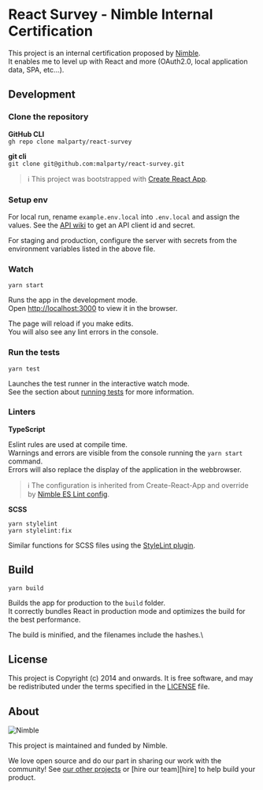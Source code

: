 # React Survey - Nimble Internal Certification

This project is an internal certification proposed by [Nimble](https://nimblehq.co/).\
It enables me to level up with React and more (OAuth2.0, local application data, SPA, etc...).

## Development

### Clone the repository

**GitHub CLI**\
`gh repo clone malparty/react-survey`

**git cli**\
`git clone git@github.com:malparty/react-survey.git`

> ℹ️ This project was bootstrapped with [Create React App](https://github.com/facebook/create-react-app).

### Setup env

For local run, rename `example.env.local` into `.env.local` and assign the values.
See the [API wiki](https://github.com/nimblehq/nimble-survey-web/wiki) to get an API client id and secret.

For staging and production, configure the server with secrets from the environment variables listed in the above file.

### Watch

```shell
yarn start
```

Runs the app in the development mode.\
Open [http://localhost:3000](http://localhost:3000) to view it in the browser.

The page will reload if you make edits.\
You will also see any lint errors in the console.

### Run the tests

```shell
yarn test
```

Launches the test runner in the interactive watch mode.\
See the section about [running tests](https://facebook.github.io/create-react-app/docs/running-tests) for more information.

### Linters

**TypeScript**

Eslint rules are used at compile time.\
Warnings and errors are visible from the console running the `yarn start` command.\
Errors will also replace the display of the application in the webbrowser.

> ℹ️ The configuration is inherited from Create-React-App and override by [Nimble ES Lint config](https://www.npmjs.com/package/@nimblehq/eslint-config-nimble).

**SCSS**

```shell
yarn stylelint
yarn stylelint:fix
```

Similar functions for SCSS files using the [StyleLint plugin](https://stylelint.io/).

## Build

```shell
yarn build
```

Builds the app for production to the `build` folder.\
It correctly bundles React in production mode and optimizes the build for the best performance.

The build is minified, and the filenames include the hashes.\

## License

This project is Copyright (c) 2014 and onwards. It is free software,
and may be redistributed under the terms specified in the [LICENSE] file.

[LICENSE]: /LICENSE

## About

![Nimble](https://assets.nimblehq.co/logo/dark/logo-dark-text-160.png)

This project is maintained and funded by Nimble.

We love open source and do our part in sharing our work with the community!
See [our other projects][community] or [hire our team][hire] to help build your product.

[community]: https://github.com/nimblehq
[hire/jobs]: https://jobs.nimblehq.co/
[who we are]: https://nimblehq.co/
[LinkedIn]: https://www.linkedin.com/company/nimblehq
